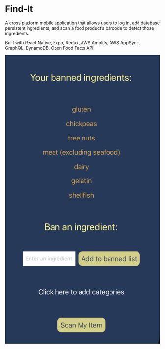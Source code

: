 # Find-It


A cross platform mobile application that allows users to log in, add database persistent ingredients, and scan a food product’s barcode to detect those ingredients.

Built with React Native, Expo, Redux, AWS Amplify, AWS AppSync, GraphQL, DynamoDB, Open Food Facts API.

![Alt text](assets/readMe.png)
